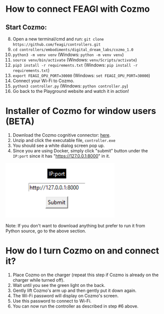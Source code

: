 # How to connect FEAGI with Cozmo
## Start Cozmo:
8. Open a new terminal/cmd and run: `git clone https://github.com/feagi/controllers.git`
9. `cd controllers/embodiments/digital_dream_labs/cozmo_1.0`
10. `python3 -m venv venv` (Windows: `python -m venv venv`)
11. `source venv/bin/activate` (Windows: `venv/Scripts/activate`)
12. `pip3 install -r requirements.txt` (Windows: `pip install -r requirements.txt`)
13. `export FEAGI_OPU_PORT=30000` (Windows: `set FEAGI_OPU_PORT=30000`)
14. Connect your Wi-Fi to Cozmo.
15. `python3 controller.py` (Windows: `python controller.py`)
16. Go back to the Playground website and watch it in action!

# Installer of Cozmo for window users (BETA)
1. Download the Cozmo cognitive connector: [here](https://storage.googleapis.com/nrs_embodiments/em-iqgkoadn/controller.zip). 
2. Unzip and click the executable file, `controller.exe`
3. You should see a white dialog screen pop up. 
4. Since you are using Docker, simply click "submit" button under the `IP:port` since it has "https://127.0.0.1:8000" in it.


![image](_static/IP_port_submit.png)

Note: If you don't want to download anything but prefer to run it from Python source, go to the above section.


# How do I turn Cozmo on and connect it?

1. Place Cozmo on the charger (repeat this step if Cozmo is already on the charger while turned off).
2. Wait until you see the green light on the back.
3. Gently lift Cozmo's arm up and then gently put it down again.
4. The Wi-Fi password will display on Cozmo's screen.
5. Use this password to connect to Wi-Fi.
6. You can now run the controller as described in step #6 above.